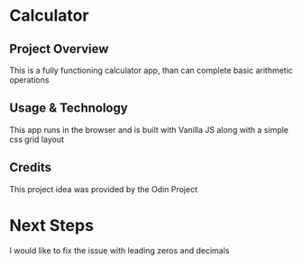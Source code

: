 # Calculator

## Project Overview
This is a fully functioning calculator app, than can complete basic arithmetic operations

## Usage & Technology
This app runs in the browser and is built with Vanilla JS along with a simple css grid layout

## Credits
This project idea was provided by the Odin Project

# Next Steps
I would like to fix the issue with leading zeros and decimals
